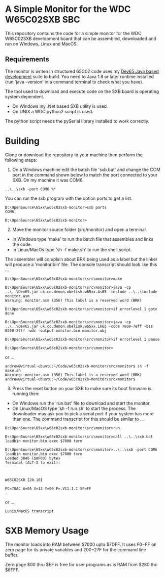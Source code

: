 # A Simple Monitor for the WDC W65C02SXB SBC
This repository contains the code for a simple monitor for the WDC W65C02SXB development board that can be assembled, downloaded and run on Windows, Linux and MacOS.

## Requirements
The monitor is writen in structured 65C02 code uses my [Dev65 Java based development](https://github.com/andrew-jacobs/dev65) suite to build. You need to Java 1.8 or later runtime installed (run 'java -version' in a command terminal to check what you have).

The tool used to download and execute code on the SXB board is operating system dependent.
- On Windows my .Net based SXB utility is used.
- On UNIX a WDC python2 script is used. 

The python script needs the pySerial library installed to work correctly.

# Building
Clone or download the repository to your machine then perform the following steps:

1. On a Windows machine edit the batch file 'sxb.bat' and change the COM port in the command shown below to match the port connected to your SXB. On my machine it was COM6.
```
..\..\sxb -port COM6 %*
```
You can run the sxb program with the option ports to get a list.
```
D:\OpenSource\65xx\w65c02sxb-monitor>sxb ports
COM6

D:\OpenSource\65xx\w65c02sxb-monitor>
```
2. Move the monitor source folder (src/monitor) and open a terminal.
- In Windows type 'make' to run the batch file that assembles and links the code.
- In Linux/MacOs type 'sh -f make.sh' to run the shell script.

The assembler will complain about BRK being used as a label but the linker will produce a 'monitor.bin' file. The console transcript should look like this ...
```
D:\OpenSource\65xx\w65c02sxb-monitor\src\monitor>make

D:\OpenSource\65xx\w65c02sxb-monitor\src\monitor>java -cp ..\..\Dev65.jar uk.co.demon.obelisk.w65xx.As65 -include ..\..\include monitor.asm
Warning: monitor.asm (356) This label is a reserved word (BRK)

D:\OpenSource\65xx\w65c02sxb-monitor\src\monitor>if errorlevel 1 goto done

D:\OpenSource\65xx\w65c02sxb-monitor\src\monitor>java -cp ..\..\Dev65.jar uk.co.demon.obelisk.w65xx.Lk65 -code 7000-7eff -bss 0200-27ff -wdc -output monitor.bin monitor.obj

D:\OpenSource\65xx\w65c02sxb-monitor\src\monitor>if errorlevel 1 pause

D:\OpenSource\65xx\w65c02sxb-monitor\src\monitor>
```
or ...
```
andrew@virtual-ubuntu:~/Code/w65c02sxb-monitor/src/monitor$ sh -f make.sh
Warning: monitor.asm (356) This label is a reserved word (BRK)
andrew@virtual-ubuntu:~/Code/w65c02sxb-monitor/src/monitor$ 
```
3. Press the reset button on your SXB to make sure its boot firmware is running then:
- On Windows run the 'run.bat' file to download and start the monitor.
- On Linux/MacOS type 'sh -f run.sh' to start the process. The downloader may ask you to pick a serial port if your system has more than one.
The command transcript for this should be similar to ...
```
D:\OpenSource\65xx\w65c02sxb-monitor\src\monitor>run

D:\OpenSource\65xx\w65c02sxb-monitor\src\monitor>call ..\..\sxb.bat loadbin monitor.bin exec $7000 term

D:\OpenSource\65xx\w65c02sxb-monitor\src\monitor>..\..\sxb -port COM6 loadbin monitor.bin exec $7000 term
Loaded 3840 ($0F00) bytes
Terminal (ALT-X to exit):



W65C02SXB [20.10]

PC=70AC A=0A X=13 Y=00 P=.V11.I.C SP=FF
.
```
or ...
```
Lunix/MacOS transcript
```




# SXB Memory Usage
The monitor loads into RAM between $7000 upto $7DFF. It uses $F0-$FF on zero page for its private variables and $200-$27F for the command line buffer.

Zero page $00 thru $EF is free for user programs as is RAM from $280 thri $6FFF.